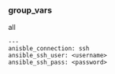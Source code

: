 ### group_vars

all

````
---
anisble_connection: ssh
ansible_ssh_user: <username>
ansible_ssh_pass: <password>
````



